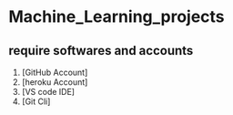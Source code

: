 # Machine_Learning_projects
## require softwares and accounts
1. [GitHub Account]
2. [heroku Account]
3. [VS code IDE]
4. [Git Cli]
